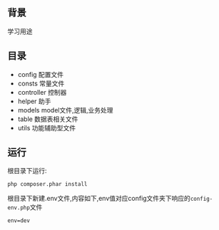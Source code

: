 ## 背景

学习用途

## 目录

- config 配置文件
- consts 常量文件
- controller 控制器
- helper 助手
- models model文件,逻辑,业务处理
- table 数据表相关文件
- utils 功能辅助型文件

## 运行

根目录下运行:

```shell
php composer.phar install
```

根目录下新建.env文件,内容如下,env值对应config文件夹下响应的`config-env.php`文件

```text
env=dev
```
